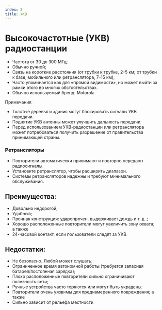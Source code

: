 ```yaml
---
index: 2
title: УКВ
---
```

# Высокочастотные (УКВ) радиостанции

*   Частота от 30 до 300 МГц;
*   Обычно ручной;
*   Связь на короткие расстояния (от трубки к трубке, 2–5 км; от трубки к базе, мобильного или ретранслятора, 7–15 км);
*   Часто упоминается как для «прямой видимости», но может выйти за рамки этого во многих обстоятельствах.
*   Обычно используемый бренд: Motorola.

Примечания:

*   Толстые деревья и здания могут блокировать сигналы УКВ передачи.
*   Поднятие УКВ антенны может улучшить дальность передачи;
*   Перед использованием УКВ-радиостанции или ретранслятора может потребоваться получить разрешение от правительства принимающей страны.

### Ретрансляторы

*   Повторители автоматически принимают и повторно передают радиосигналы.
*   Установите ретранслятор, чтобы расширить диапазон.
*   Системы ретрансляторов надежны и требуют минимального обслуживания.

## Преимущества:

*   Довольно недорогой;
*   Удобный;
*   Прочная конструкция: ударопрочен, выдерживает дождь и т. д .;
*   Хорошо расположенные повторители могут увеличить зону охвата; а также
*   24-часовой контакт, если пользователи следят за УКВ.

## Недостатки:

*   Не безопасно. Любой может слушать;
*   Ограниченное время автономной работы (требуется запасная батарея/постоянная зарядка);
*   Плохо расположенные повторители сильно ограничивают полезность сети;
*   Ручные устройства часто теряются или могут быть украдены;
*   Повторители очень уязвимы для преднамеренного повреждения; а также
*   Сильно зависит от рельефа местности.
